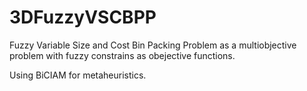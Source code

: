 # 3DFuzzyVSCBPP
Fuzzy Variable Size and Cost Bin Packing Problem as a multiobjective problem with fuzzy constrains as obejective functions. 

Using BiCIAM for metaheuristics.
